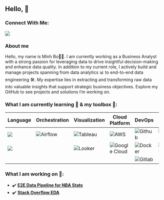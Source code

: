 ## Hello, 👋

### Connect With Me:
[![](https://img.shields.io/badge/LinkedIn-0077B5?style=for-the-badge&logo=linkedin&logoColor=white)](https://www.linkedin.com/in/minh-b-0bb0628b)

### About me
Hello, my name is Minh Bo👨‍🔧. I am currently working as a Business Analyst with a strong passion for leveraging data to drive insightful decision-making and enhance data quality. In addition to my current role, I actively build and manage projects spanning from data analytics 📊 to end-to-end data engineering 🛠️. My expertise lies in extracting and transforming raw data into valuable insights that support strategic business objectives. Explore my GitHub to see projects and solutions I’m working on.

### What I am currently learning 🧠 & my toolbox 🧰:
| Language                                                                                                     | Orchestration                                                                                     | Visualization                                                                                | Cloud Platform                                                                                                 | DevOps                                                                                                     | Data Platform                                                                                                       | Transformation
| -------------                                                                                                | --------------                                                                                    | -------------                                                                                | ----------                                                                                                     | ------                                                                                                     | -------------                                                                                                       | --------------
| ![](https://img.shields.io/badge/SQL-informational?style=flat&logo=postgresql&logoColor=white&color=2bbc8a)  | ![Airflow](https://img.shields.io/badge/Airflow-White?style=flat&logo=Apache-Airflow&color=blue)  |![Tableau ](https://img.shields.io/badge/Tableau-White?style=flat&logo=Tableau&color=white)   | ![AWS](https://img.shields.io/badge/AWS-Yellow?style=flat&logo=Amazon&color=yellow)                            | ![Github](https://img.shields.io/badge/Github-Yellow?style=flat&logo=Github&color=black)                   | ![Snowflake](https://img.shields.io/badge/Snowflake-Cyan?style=flat&logo=Snowflake&logoColor=Cyan&color=white)      | ![dbt](https://img.shields.io/badge/dbt-FF694B?style=flat&logo=dbt&logoColor=white)
| ![](https://img.shields.io/badge/Python-informational?style=flat&logo=python&logoColor=white&color=blue)     |                                                                                                   |![Looker](https://img.shields.io/badge/Looker-White?style=flat&logo=Looker&color=white)       | ![Google Cloud](https://img.shields.io/badge/Google%20Cloud-blue?style=flat&logo=Google-Cloud&logoColor=white) | ![Docker](https://img.shields.io/badge/Docker-White?style=flat&logo=Docker&logoColor=White&color=white)    | ![BigQuery](https://img.shields.io/badge/BigQuery-White?style=flat&logo=Google-BigQuery&logoColor=white&color=blue) | ![Spark](https://img.shields.io/badge/Apache_Spark-FFFFFF?style=flat&logo=apachespark&logoColor=#E35A16)                                                                                                               |
|                                                                                                              |                                                                                                   |                                                                                              |                                                                                                                | ![Gitlab](https://img.shields.io/badge/Gitlab-Orange?style=flat&logo=Gitlab&logoColor=White&color=purple)  |                                                                                                                     | 
                                                                                                                                                                                                                                                                                                                                                                                                                                         
### What I am working on 📂: 
- ✔️ [**E2E Data Pipeline for NBA Stats**](https://github.com/mbo0000/nba_e2e_data_pipeline)
- ✔️ [**Stack Overflow EDA**](https://github.com/mbo0000/Personal-Projects/blob/main/Stackoverflow/notebook/stackoverflow_analysis.ipynb)
